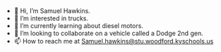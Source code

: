 - 👋 Hi, I’m Samuel Hawkins.
- 👀 I’m interested in trucks.
- 🌱 I’m currently learning about diesel motors.
- 💞️ I’m looking to collaborate on a vehicle called a Dodge 2nd gen.
- 📫 How to reach me at Samuel.hawkins@stu.woodford.kyschools.us

<!---
samuelhawkin/samuelhawkin is a ✨ special ✨ repository because its `README.md` (this file) appears on your GitHub profile.
You can click the Preview link to take a look at your changes.
--->

